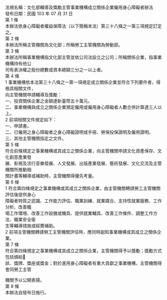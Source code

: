 法規名稱：文化部輔導及獎勵主管事業機構成立關係企業僱用身心障礙者辦法  
發布日期：民國 103 年 07 月 31 日  
第 1 條  
本辦法依身心障礙者權益保障法（以下簡稱本法）第三十八條之一第三項規定訂定之。  
第 2 條  
本辦法所稱主管機關為文化部；所稱勞工主管機關為勞動部。  
第 3 條  
本辦法所稱事業機構指文化部主管並依公司法設立之公司；所稱關係企業，指事業機構持有他公  
司有表決權之股份總數或資本總額三分之一以上者。  
第 4 條  
1 事業機構依本法第三十八條之一第一項規定成立關係企業並符合下列要件者，得檢具相關文件，  
向主管機關申請輔導及獎勵：  
一、投資關係企業之金額達新臺幣五十萬元。  
二、事業機構與成立之關係企業預定僱用或僱用身心障礙者人數合併計算達三人以上。  
2 前項相關文件規定如下：  
一、申請書。  
二、已僱用之身心障礙者之身心障礙證明或手冊、勞保投保證明及僱用證明。  
三、其他主管機關指定之文件。  
第 5 條  
符合前條規定之事業機構或其成立之關係企業，向主管機關申請文化資產保存、文化創意產業發  
展、影視及流行音樂發展、人文發展、出版產業發展、藝術發展、文化交流及主管機關所推動相  
關計畫等輔導或補助時，主管機關得優先考量。  
第 6 條  
1 符合第四條規定之事業機構或其成立之關係企業，由主管機關轉請勞工主管機關評估後提供身心  
障礙者特質之認識、工作能力評估、職業訓練、就業媒合、支持性就業服務、工作分析、改善職  
場工作環境、改善工作設備或機具、提供就業輔具、改善工作條件、調整工作方法、職業安全衛  
生等輔導措施或經費補助。  
2 前項主管機關轉請勞工主管機關評估時，應同時副知事業機構或其成立之關係企業。  
第 7 條  
符合第四條規定之事業機構或其成立之關係企業，主管機關得予以獎勵；獎勵方式包括頒給￿  
狀、獎牌、獎座或獎金；對於進用身心障礙者有重大貢獻之事業機構，主管機關得會同勞工主管  


機關予以公開表揚。  
第 8 條  
本辦法自發布日施行。  


